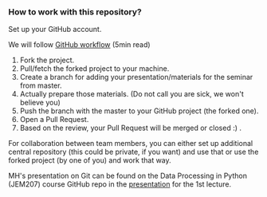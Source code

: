 ### How to work with this repository?
Set up your GitHub account.

We will follow [GitHub workflow](https://guides.github.com/introduction/flow/) (5min read)

1.    Fork the project.
2.    Pull/fetch the forked project to your machine.
3.    Create a branch for adding your presentation/materials for the seminar from master.
4.    Actually prepare those materials. (Do not call you are sick, we won't believe you)
5.    Push the branch with the master to your GitHub project (the forked one).
6.    Open a Pull Request.
7.    Based on the review, your Pull Request will be merged or closed :) .

For collaboration between team members, you can either set up additional central repository (this could be private, if you want)
and use that or use the forked project (by one of you) and work that way. 

MH's presentation on Git can be found on the Data Processing in Python (JEM207) course
GitHub repo in the [presentation](https://github.com/vitekzkytek/PythonDataIES/tree/master/01) for the 1st lecture.
